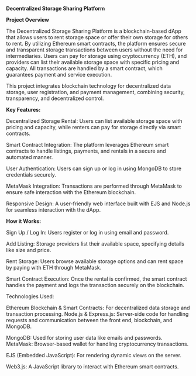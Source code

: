 **Decentralized Storage Sharing Platform**

**Project Overview**

The Decentralized Storage Sharing Platform is a blockchain-based dApp that allows users to rent storage space or offer their own storage for others to rent. By utilizing Ethereum smart contracts, the platform ensures secure and transparent storage transactions between users without the need for intermediaries. Users can pay for storage using cryptocurrency (ETH), and providers can list their available storage space with specific pricing and capacity. All transactions are handled by a smart contract, which guarantees payment and service execution.

This project integrates blockchain technology for decentralized data storage, user registration, and payment management, combining security, transparency, and decentralized control.

**Key Features:**

Decentralized Storage Rental: Users can list available storage space with pricing and capacity, while renters can pay for storage directly via smart contracts.

Smart Contract Integration: The platform leverages Ethereum smart contracts to handle listings, payments, and rentals in a secure and automated manner.

User Authentication: Users can sign up or log in using MongoDB to store credentials securely.

MetaMask Integration: Transactions are performed through MetaMask to ensure safe interaction with the Ethereum blockchain.

Responsive Design: A user-friendly web interface built with EJS and Node.js for seamless interaction with the dApp.

**How it Works:**

Sign Up / Log In: Users register or log in using email and password.

Add Listing: Storage providers list their available space, specifying details like size and price.

Rent Storage: Users browse available storage options and can rent space by paying with ETH through MetaMask.

Smart Contract Execution: Once the rental is confirmed, the smart contract handles the payment and logs the transaction securely on the blockchain.

Technologies Used:

Ethereum Blockchain & Smart Contracts: For decentralized data storage and transaction processing.
Node.js & Express.js: Server-side code for handling requests and communication between the front end, blockchain, and MongoDB.


MongoDB: Used for storing user data like emails and passwords.
MetaMask: Browser-based wallet for handling cryptocurrency transactions.

EJS (Embedded JavaScript): For rendering dynamic views on the server.

Web3.js: A JavaScript library to interact with Ethereum smart contracts.
